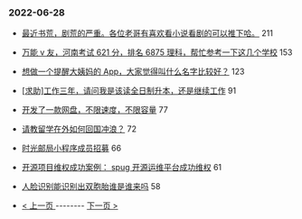 ### 2022-06-28 
- [最近书荒，剧荒的严重。各位老哥有喜欢看小说看剧的可以推下哈。](https://www.v2ex.com/t/862603) 211
- [万能 v 友，河南考试 621 分，排名 6875 理科，帮忙参考一下这几个学校](https://www.v2ex.com/t/862656) 153
- [想做一个提醒大姨妈的 App，大家觉得叫什么名字比较好？](https://www.v2ex.com/t/862574) 123
- [[求助]工作三年，请问我是该读全日制升本，还是继续工作](https://www.v2ex.com/t/862648) 91
- [开发了一款网盘，不限速度，不限容量](https://www.v2ex.com/t/862608) 77
- [请教留学在外如何回国冲浪？](https://www.v2ex.com/t/862636) 72
- [时光邮局小程序成员招募](https://www.v2ex.com/t/862632) 66
- [开源项目维权成功案例： spug 开源运维平台成功维权](https://www.v2ex.com/t/862599) 61
- [人脸识别能识别出双胞胎谁是谁来吗](https://www.v2ex.com/t/862633) 58 

- [ < 上一页 ](https://github.com/able8/v2ex-hot-record/blob/master/2022-06-27.md) -------- [ 下一页 > ](https://github.com/able8/v2ex-hot-record/blob/master/2022-06-29.md)